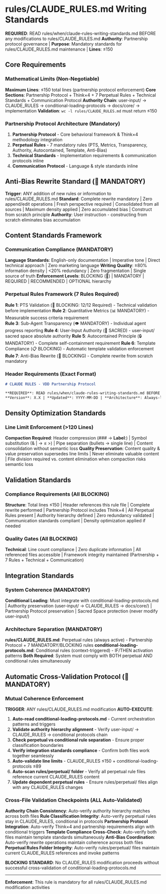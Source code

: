 # rules/CLAUDE_RULES.md Writing Standards

**REQUIRED**: READ rules/when/claude-rules-writing-standards.md BEFORE any modifications to rules/CLAUDE_RULES.md
**Authority**: Partnership protocol governance | **Purpose**: Mandatory standards for rules/CLAUDE_RULES.md maintenance | **Lines**: ≤150

## Core Requirements

### Mathematical Limits (Non-Negotiable)
**Maximum Lines**: ≤150 total lines (partnership protocol enforcement)
**Core Sections**: Partnership Protocol + Think×4 + 7 Perpetual Rules + Technical Standards + Communication Protocol
**Authority Chain**: user-input/ → CLAUDE_RULES → conditional-loading-protocols → docs/core/ → implementation
**Validation**: `wc -l rules/CLAUDE_RULES.md` must return ≤150

### Partnership Protocol Architecture (Mandatory)
1. **Partnership Protocol** - Core behavioral framework & Think×4 methodology integration
2. **Perpetual Rules** - 7 mandatory rules (PTS, Metrics, Transparency, Authority, Autocontained, Template, Anti-Bias)
3. **Technical Standards** - Implementation requirements & communication protocols inline
4. **Communication Protocol** - Language & style standards inline

## Anti-Bias Rewrite Standard (🛑 MANDATORY)
**Trigger**: ANY addition of new rules or information to rules/CLAUDE_RULES.md
**Standard**: Complete rewrite mandatory | Zero append/edit operations | Fresh perspective required | Consolidated from all sources | Maximum density applied | Zero accumulated bias | Construct from scratch principle
**Authority**: User instruction - constructing from scratch eliminates bias accumulation

## Content Standards Framework

### Communication Compliance (MANDATORY)
**Language Standards**: English-only documentation | Imperative tone | Direct technical approach | Zero marketing language
**Writing Quality**: ≥80% information density | <20% redundancy | Zero fragmentation | Single source of truth
**Enforcement Levels**: BLOCKING (🛑) | MANDATORY | REQUIRED | RECOMMENDED | OPTIONAL hierarchy

### Perpetual Rules Framework (7 Rules Required)
**Rule 1**: PTS Validation (🛑 BLOCKING: 12/12 Required) - Technical validation before implementation
**Rule 2**: Quantitative Metrics (📊 MANDATORY) - Measurable success criteria requirement  
**Rule 3**: Sub-Agent Transparency (👁️ MANDATORY) - Individual agent progress reporting
**Rule 4**: User-Input Authority (🏦 SACRED) - user-input/ sacred space absolute authority
**Rule 5**: Autocontained Principle (🔒 MANDATORY) - Complete self-containment requirement
**Rule 6**: Template Compliance (📋 BLOCKING) - Automatic template validation enforcement
**Rule 7**: Anti-Bias Rewrite (🛑 BLOCKING) - Complete rewrite from scratch mandatory

### Header Requirements (Exact Format)
```markdown
# CLAUDE RULES - VDD Partnership Protocol

**REQUIRED**: READ rules/when/claude-rules-writing-standards.md BEFORE any modifications to this file
**Version**: X.X | **Updated**: YYYY-MM-DD | **Architecture**: Always-loaded inline + Conditional loading
```

## Density Optimization Standards

### Line Limit Enforcement (>120 Lines)
**Compaction Required**: Header compression (### → **Label**:) | Symbol substitution (& | → ≤ >) | Pipe separation (bullets → single line) | Content consolidation without semantic loss
**Quality Preservation**: Content quality & value preservation supersedes line limits | Never eliminate valuable content | File division required vs. content elimination when compaction risks semantic loss

## Validation Standards

### Compliance Requirements (All BLOCKING)
**Structure**: Total lines ≤150 | Header references this rule file | Complete rewrite performed | Partnership Protocol includes Think×4 | All Perpetual Rules present | Authority hierarchy defined | Zero redundancy validated | Communication standards compliant | Density optimization applied if needed

### Quality Gates (All BLOCKING)
**Technical**: Line count compliance | Zero duplicate information | All referenced files accessible | Framework integrity maintained (Partnership + 7 Rules + Technical + Communication)

## Integration Standards

### System Coherence (MANDATORY)
**Conditional Loading**: Must integrate with conditional-loading-protocols.md | Authority preservation (user-input/ → CLAUDE_RULES → docs/core/) | Partnership Protocol preservation | Sacred Space protection (never modify user-input/)

### Architecture Separation (MANDATORY)
**rules/CLAUDE_RULES.md**: Perpetual rules (always active) - Partnership Protocol + 7 MANDATORY/BLOCKING rules
**conditional-loading-protocols.md**: Conditional rules (context-triggered) - IF/THEN activation patterns
**Both Required**: System must comply with BOTH perpetual AND conditional rules simultaneously

## Automatic Cross-Validation Protocol (🛑 MANDATORY)

### Mutual Coherence Enforcement
**TRIGGER**: ANY rules/CLAUDE_RULES.md modification
**AUTO-EXECUTE**: 
1. **Auto-read conditional-loading-protocols.md** - Current orchestration patterns and triggers
2. **Validate authority hierarchy alignment** - Verify user-input/ → CLAUDE_RULES → conditional protocols chain
3. **Check perpetual vs conditional rule separation** - Ensure proper classification boundaries
4. **Verify integration standards compliance** - Confirm both files work together seamlessly
5. **Auto-validate line limits** - CLAUDE_RULES ≤150 + conditional-loading-protocols ≤89
6. **Auto-scan rules/perpetual/ folder** - Verify all perpetual rule files reference current CLAUDE_RULES content
7. **Update dependent perpetual rules** - Ensure rules/perpetual/ files align with any CLAUDE_RULES changes

### Cross-File Validation Checkpoints (ALL Auto-Validated)
**Authority Chain Consistency**: Auto-verify authority hierarchy matches across both files
**Rule Classification Integrity**: Auto-verify perpetual rules stay in CLAUDE_RULES, conditional in protocols
**Partnership Protocol Integration**: Auto-verify Think×4 and partnership requirements align with conditional triggers
**Template Compliance Cross-Check**: Auto-verify both files maintain template standards simultaneously
**Anti-Bias Coordination**: Auto-verify rewrite operations maintain coherence across both files
**Perpetual Rules Folder Integrity**: Auto-verify rules/perpetual/ files maintain current CLAUDE_RULES references and invoke patterns

**BLOCKING STANDARD**: No CLAUDE_RULES modification proceeds without successful cross-validation of conditional-loading-protocols.md

---

**Enforcement**: This rule is mandatory for all rules/CLAUDE_RULES.md modification activities